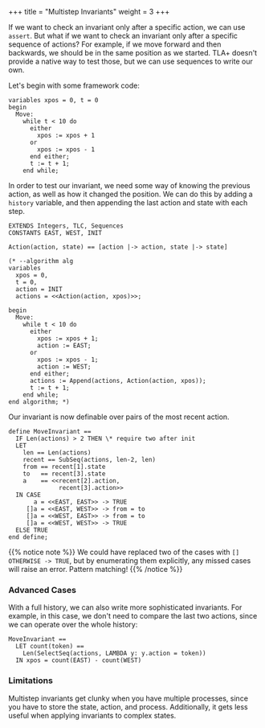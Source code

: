 +++
title = "Multistep Invariants"
weight = 3
+++

If we want to check an invariant only after a specific action, we can use `assert`. But what if we want to check an invariant only after a specific sequence of actions? For example, if we move forward and then backwards, we should be in the same position as we started. TLA+ doesn't provide a native way to test those, but we can use sequences to write our own.

Let's begin with some framework code:

```tla
variables xpos = 0, t = 0
begin
  Move:
    while t < 10 do
      either 
        xpos := xpos + 1
      or
        xpos := xpos - 1
      end either;
      t := t + 1;
    end while;
```

In order to test our invariant, we need some way of knowing the previous action, as well as how it changed the position. We can do this by adding a `history` variable, and then appending the last action and state with each step.

```tla
EXTENDS Integers, TLC, Sequences
CONSTANTS EAST, WEST, INIT

Action(action, state) == [action |-> action, state |-> state]

(* --algorithm alg
variables 
  xpos = 0, 
  t = 0,
  action = INIT
  actions = <<Action(action, xpos)>>;

begin
  Move:
    while t < 10 do
      either 
        xpos := xpos + 1;
        action := EAST;
      or
        xpos := xpos - 1;
        action := WEST;
      end either;
      actions := Append(actions, Action(action, xpos));
      t := t + 1;
    end while;
end algorithm; *)
```

Our invariant is now definable over pairs of the most recent action.

```tla
define MoveInvariant ==
  IF Len(actions) > 2 THEN \* require two after init
  LET 
    len == Len(actions)
    recent == SubSeq(actions, len-2, len)
    from == recent[1].state
    to   == recent[3].state
    a    == <<recent[2].action, 
              recent[3].action>>
  IN CASE
       a = <<EAST, EAST>> -> TRUE
     []a = <<EAST, WEST>> -> from = to
     []a = <<WEST, EAST>> -> from = to
     []a = <<WEST, WEST>> -> TRUE
  ELSE TRUE
end define;
```

{{% notice note %}}
We could have replaced two of the cases with `[] OTHERWISE -> TRUE`, but by enumerating them explicitly, any missed cases will raise an error. Pattern matching! 
{{% /notice %}}

### Advanced Cases

With a full history, we can also write more sophisticated invariants. For example, in this case, we don't need to compare the last two actions, since we can operate over the whole history:

```tla
MoveInvariant ==
  LET count(token) ==
    Len(SelectSeq(actions, LAMBDA y: y.action = token))
  IN xpos = count(EAST) - count(WEST)
```

### Limitations

Multistep invariants get clunky when you have multiple processes, since you have to store the state, action, and process. Additionally, it gets less useful when applying invariants to complex states.